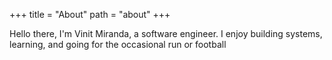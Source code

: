 +++
title = "About"
path = "about"
+++

Hello there, I'm Vinit Miranda, a software engineer. I enjoy building systems, learning, and going for the occasional run or football